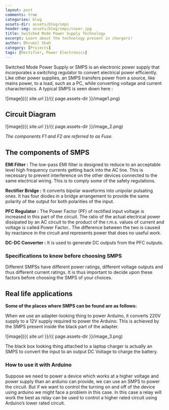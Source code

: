 ```yaml
---
layout: post
comments: true
categories: blog
assets-dir: assets/blog/smps
header-img: assets/blog/smps/cover.jpg
title: Switched Mode Power Supply Technology
excerpt: Learn about the technology present in chargers!
author: Dhrumil Shah
category: [Projects]
tags: [Rectifier, Power Electronics]
---
```


Switched Mode Power Supply or SMPS is an electronic power supply that incorporates a switching regulator to convert electrical power efficiently. Like other power supplies, an SMPS transfers power from a source, like mains power, to a load, such as a PC, while converting voltage and current characteristics. A typical SMPS is seen down here :

![image]({{ site.url }}/{{ page.assets-dir }}/image1.png)

## Circuit Diagram

![image]({{ site.url }}/{{ page.assets-dir }}/image_2.png)

_The components F1 and F2 are referred to as Fuse._

## The components of SMPS

**EMI Filter :** The low-pass EMI filter is designed to reduce to an acceptable level high frequency currents getting back into the AC line. This is necessary to prevent interference on the other devices connected to the same electrical wiring. This is to comply some of the safety regulations.

**Rectifier Bridge :** It converts bipolar waveforms into unipolar pulsating ones. It has four diodes in a bridge arrangement to provide the same polarity of the output for both polarities of the input.

**PFC Regulator :** The Power Factor (PF) of rectified input voltage is increased in this part of the circuit. The ratio of the actual electrical power dissipated by an AC circuit to the product of the r.m.s. values of current and voltage is called Power Factor.. The difference between the two is caused by reactance in the circuit and represents power that does no useful work.

**DC-DC Converter :** It is used to generate DC outputs from the PFC outputs.

### Specifications to know before choosing SMPS

Different SMPSs have different power ratings, different voltage outputs and thus different current ratings. It is thus important to decide upon these factors before choosing the SMPS of your choices.

## Real life applications

**Some of the places where SMPS can be found are as follows:**

When we use an adapter-looking thing to power Arduino, it converts 220V supply to a 12V supply required to power the Arduino. This is achieved by the SMPS present inside the black part of the adapter.

![image]({{ site.url }}/{{ page.assets-dir }}/image_3.png)

The black box looking thing attached to a laptop charger is actually an SMPS to convert the input to an output DC Voltage to charge the battery.

### How to use it with Arduino  

Suppose we need to power a device which works at a higher voltage and power supply than an arduino can provide, we can use an SMPS to power the circuit. But if we want to control the turning on and off of the device using arduino we might face a problem in this case. In this case a relay will work the best as relay can be used to control a higher rated circuit using Arduino’s lower rated circuit.
